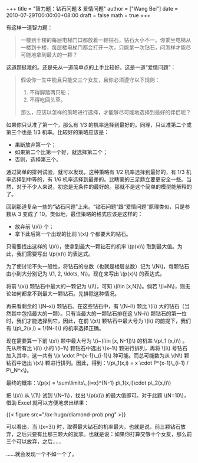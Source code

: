 +++
title = "智力题：钻石问题 & 爱情问题"
author = ["Wang Bei"]
date = 2010-07-29T00:00:00+08:00
draft = false
math = true
+++

有这样一道智力题：

> 一楼到十楼的每层电梯门口都放着一颗钻石，钻石大小不一。你乘坐电梯从一楼到十楼，每层楼电梯门都会打开一次，只能拿一次钻石，问怎样才能尽可能地拿到最大的一颗？

这道题挺难的。还是先从一道简单点的上手比较好。这是一道“爱情问题”：

> 假设你一生中能且只能交三个女友，且你必须遵守以下规则：
>
> 1.  不得脚踏两只船；
> 2.  不得吃回头草。
>
> 那么，应该以怎样的策略进行选择，才能够尽可能地选择到最好的伴侣呢？

如果你只认准了第一个，那么有 1/3 的机率选择到最好的。同理，只认准第二个或第三个也是 1/3 机率。比较好的策略应该是：

-   果断放弃第一个；
-   如果第二个比第一个好，就选择第二个；
-   否则，选择第三个。

通过简单的排列试验，就可以发现，这种策略有 1/2 机率选择到最好的，有 1/3 机率选择到中等的，有 1/6 机率选择到最差的。比瞎蒙的三足鼎立要更安全一些。当然，对于不少人来说，初恋是无条件的最好的。那就不是这个简单的模型能解释的了。

回到那道复杂一些的“钻石问题”上来。“钻石问题”跟“爱情问题”原理类似，只是参数从 3 变成了 10。类似地，最佳策略的格式应该是这样的：

-   放弃前 \\(x\\) 个；
-   拿下此后第一个出现的比前 \\(x\\) 个都要大的钻石。

只需要找出这样的 \\(x\\)，使拿到最大一颗钻石的机率 \\(p(x)\\) 取到最大值。为此，我们需要写出 \\(p(x)\\) 的表达式。

为了使讨论不失一般性，将钻石的总数（也就是楼层总数）记为 \\(N\\)，每颗钻石由小到大分别记为 \\(1, 2, \ldots, N\\)。现在来写出 \\(p(x)\\) 的表达式。

将前 \\(x\\) 颗钻石中最大的一颗记为 \\(i\\)，可知 \\(i\in [x,N]\\)。倘若 \\(i=N\\)，则无论如何都拿不到最大一颗钻石。先排除这种情况。

再来看剩余的 \\(N–x\\) 颗钻石。在这些钻石中，有 \\(N–i\\) 颗比 \\(i\\) 大的钻石（当然其中包括最大的一颗）。只有当最大的一颗钻石排在这 \\(N–i\\) 颗钻石的第一位时，我们才能选择到它，因此，在前 \\(x\\) 颗钻石中最大号为 \\(i\\) 的前提下，我们有 \\(p\\\_2(x,i) = 1/(N-i)\\) 的机率选择正确。

现在需要算一下前 \\(x\\) 颗中最大号为 \\(i~(i\in [x, N-1])\\) 的机率 \\(p\\\_1 (x,i)\\) 。先从所有比 \\(i\\) 小的 \\(i–1\\) 颗钻石中选出 \\(x–1\\) 颗进行排列，再将 \\(i\\) 号钻石加入其中，这一共有 \\(x \cdot P^{x-1}\\\_{i-1}\\) 种可能。而总可能数为从 \\(N\\) 颗钻石中选出 \\(x\\) 颗进行排列。因此，得到：\\(p\\\_1(x,i) = x \cdot P^{x-1}\\\_{i-1} / P\\\_N^x\\)。

最终的概率：\\(p(x) = \sum\limits\\\_{i=x}^{N-1} p\\\_1(x,i)\cdot p\\\_2(x,i)\\)

把 \\(x\\) 从 \\(1\\) 试到 \\(N–1\\)，找出 \\(p(x)\\) 的最大值即可。对于此题 \\(N=10\\)，借助 Excel 就可以方便地求出结果：

{{< figure src="/ox-hugo/diamond-prob.png" >}}

可以看出，当 \\(x=3\\) 时，取得最大钻石的机率最大。也就是说，前三颗钻石放弃，之后只要有比那三颗大的就拿。也就是说：如果你打算交够十个女友，那么前三个可以放弃，之后……

……就会发现一个不如一个了。
